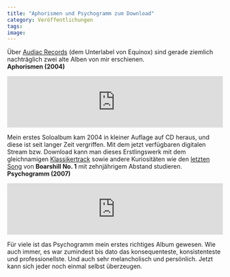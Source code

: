 ```yaml
---
title: "Aphorismen und Psychogramm zum Download"
category: Veröffentlichungen
tags: 
image: 
---
```


Über [Audiac Records](http://audiacrecords.bandcamp.com/) (dem Unterlabel von Equinox) sind gerade ziemlich nachträglich zwei alte Alben von mir erschienen.  
**Aphorismen (2004)**
<iframe style="border: 0; width: 100%; height: 120px;" src="http://bandcamp.com/EmbeddedPlayer/album=1609534316/size=medium/bgcol=ffffff/linkcol=ab4229/transparent=true/" seamless></iframe>

Mein erstes Soloalbum kam 2004 in kleiner Auflage auf CD heraus, und diese ist seit langer Zeit vergriffen. Mit dem jetzt verfügbaren digitalen Stream bzw. Download kann man dieses Erstlingswerk mit dem gleichnamigen [Klassikertrack](http://audiacrecords.bandcamp.com/track/aphorismen) sowie andere Kuriositäten wie den [letzten Song](http://audiacrecords.bandcamp.com/track/allgemeine-aussagen) von **Boarshill No. 1** mit zehnjährigem Abstand studieren.  
**Psychogramm (2007)**
<iframe style="border: 0; width: 100%; height: 120px;" src="http://bandcamp.com/EmbeddedPlayer/album=25351144/size=medium/bgcol=ffffff/linkcol=ab4229/transparent=true/" seamless></iframe>

Für viele ist das Psychogramm mein erstes richtiges Album gewesen. Wie auch immer, es war zumindest bis dato das konsequenteste, konsistenteste und professionellste. Und auch sehr melancholisch und persönlich. Jetzt kann sich jeder noch einmal selbst überzeugen.
